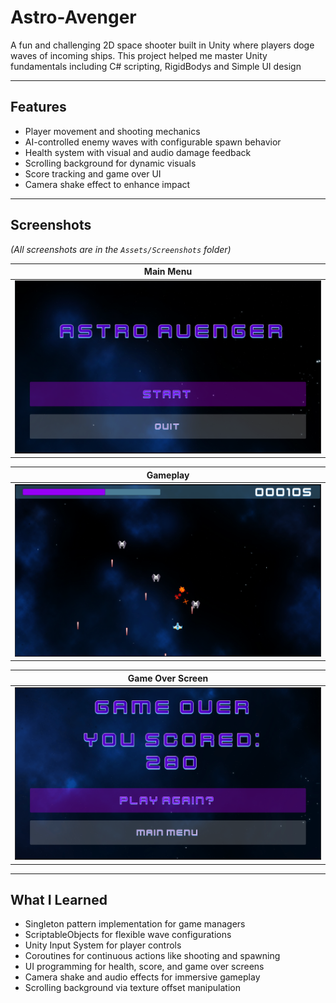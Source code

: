 # Astro-Avenger
A fun and challenging 2D space shooter built in Unity where players doge waves of incoming ships.
This project helped me master Unity fundamentals including C# scripting, RigidBodys and Simple UI design

---

## Features

- Player movement and shooting mechanics
- AI-controlled enemy waves with configurable spawn behavior
- Health system with visual and audio damage feedback
- Scrolling background for dynamic visuals
- Score tracking and game over UI
- Camera shake effect to enhance impact

---

## Screenshots

*(All screenshots are in the `Assets/Screenshots` folder)*

| Main Menu                                     |                          
|-----------------------------------------------|
| ![Main Menu](Assets/Screenshots/MainMenu.png) |

| Gameplay                                  |  
|-------------------------------------------|
| ![Gameplay](Assets/Screenshots/Demo1.png) |

| Game Over Screen                              |
|-----------------------------------------------|
| ![Game Over](Assets/Screenshots/Gameover.png) |

---

## What I Learned

- Singleton pattern implementation for game managers
- ScriptableObjects for flexible wave configurations
- Unity Input System for player controls
- Coroutines for continuous actions like shooting and spawning
- UI programming for health, score, and game over screens
- Camera shake and audio effects for immersive gameplay
- Scrolling background via texture offset manipulation
